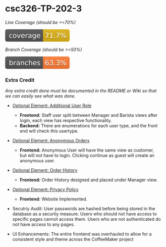 # csc326-TP-202-3


*Line Coverage (should be >=70%)*

![Coverage](.github/badges/jacoco.svg)

*Branch Coverage (should be >=50%)*

![Branches](.github/badges/branches.svg)


### Extra Credit

_Any extra credit done must be documented in the README or Wiki so that we can easily see what was done._

- [Optional Element: Additional User Role](https://github.ncsu.edu/engr-csc326-spring2024/csc326-TP-202-3/wiki/%5BUser-Story%5D-Additional-User-Role)
  - **Frontend:** Staff user split between Manager and Barista views after login, each view has respective functionality.
  - **Backend:** There are enumerations for each user type, and the front end will check this usertype.
- [Optional Element: Anonymous Orders](https://github.ncsu.edu/engr-csc326-spring2024/csc326-TP-202-3/wiki/%5BUser-Story%5D-Anonymous-Orders)
  - **Frontend:** Anonymous User will have the same view as customer, but will not have to login. Clicking continue as guest will create an anonymous user.
- [Optional Element: Order History](https://github.ncsu.edu/engr-csc326-spring2024/csc326-TP-202-3/wiki/%5BUser-Story%5D-Order-History)
  -  **Frontend:** Order History designed and placed under Manager view.
- [Optional Element: Privacy Policy](https://github.ncsu.edu/engr-csc326-spring2024/csc326-TP-202-3/wiki/%5BUser-Story%5D-Privacy-Policy)
  -  **Frontend:** Website Implemented.

- Secutriy Audit: User passwords are hashed before being stored in the database as a securtiy measure. Users who should not have access to specific pages cannot access them. Users who are not authenticated do not have access to any pages.

- UI Enhancements: The entire frontend was overhauled to allow for a consistent style and theme across the CoffeeMaker project
